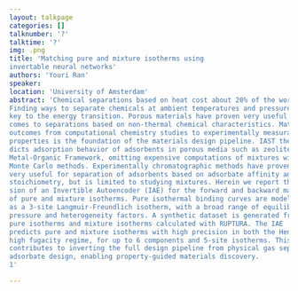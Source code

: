 ```yaml
---
layout: talkpage
categories: []
talknumber: '?'
talktime: '?'
img: .png
title: 'Matching pure and mixture isotherms using
invertable neural networks'
authors: 'Youri Ran'
speaker: 
location: 'University of Amsterdam'
abstract: 'Chemical separations based on heat cost about 20% of the worlds energy.
Finding ways to separate chemicals at ambient temperatures and pressures is
key to the energy transition. Porous materials have proven very useful when it
comes to separations based on non-thermal chemical characteristics. Matching
outcomes from computational chemistry studies to experimentally measurable
properties is the foundation of the materials design pipeline. IAST theory pre-
dicts adsorption behavior of adsorbents in porous media such as zeolites and
Metal-Organic Framework, omitting expensive computations of mixtures with
Monte Carlo methods. Experimentally chromatographic methods have proven
very useful for separation of adsorbents based on adsorbate affinity and binding
stoichiometry, but is limited to studying mixtures. Herein we report the regres-
sion of an Invertible Autoencoder (IAE) for the forward and backward mapping
of pure and mixture isotherms. Pure isothermal binding curves are modelled
as a 3-site Langmuir-Freundlich isotherm, with a broad range of equilibrium
pressure and heterogeneity factors. A synthetic dataset is generated from the
pure isotherms and mixture isotherms calculated with RUPTURA. The IAE
predicts pure and mixture isotherms with high precision in both the Henry and
high fugacity regime, for up to 6 components and 5-site isotherms. This work
contributes to inverting the full design pipeline from physical gas separation to
adsorbate design, enabling property-guided materials discovery.
1'

---
```

